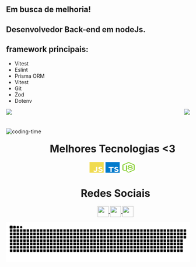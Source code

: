 ## Em busca de melhoria!

## Desenvolvedor Back-end em nodeJs.

## framework principais:
- Vitest            
- Eslint             
- Prisma ORM        
- Vitest
- Git
- Zod
- Dotenv


<div>
  
  <img  height="180em" src="https://github-readme-stats.vercel.app/api?username=IgorInacioDev&show_icons=true&theme=synthwave&include_all_commits=true&count_private=true"/>
  <img align="right" height="180em" src="https://github-readme-stats.vercel.app/api/top-langs/?username=IgorInacioDev&layout=compact&langs_count=16&theme=synthwave"/>
</div>
<br>

<div  align="center"> 
  <div style="display: inline_block"><br>
    <img align="left" height="250" alt="coding-time" src="code.gif">
    <h1 align="center">Melhores Tecnologias <3</h1>
    <img align="center" height="30" width="40" alt="js-icon"  src="https://raw.githubusercontent.com/devicons/devicon/master/icons/javascript/javascript-plain.svg">
    <img align="center" height="30" width="40" alt="react-icon" src="https://raw.githubusercontent.com/devicons/devicon/master/icons/typescript/typescript-original.svg">
    <img align="center" height="30" width="40" alt="nodejs-icon" src="https://raw.githubusercontent.com/devicons/devicon/master/icons/nodejs/nodejs-original.svg">
   </div>
    
  
  <h1 align="center">Redes Sociais</h1>
        <a href = "mailto: contato.igoroliveira21@gmail.com">
      <img align="center" height="30" width="30" src="https://cdn.icon-icons.com/icons2/2699/PNG/512/gmail_tile_logo_icon_168164.png">
    </a>
    <a href = "https://www.linkedin.com/in/igor-inacio-2544a5186/">
      <img align="center" height="30" width="30" src="https://d29fhpw069ctt2.cloudfront.net/icon/image/38764/preview.svg">
    </a>
    <a href = "https://wa.me/+11964807100">
     <img align="center" height="30" width="30" src="https://cdn-icons-png.flaticon.com/512/124/124034.png">
    </a>
</div>
  
![Snake animation](https://github.com/IgorInacioDev/IgorInacioDev/blob/main/gif.svg)

